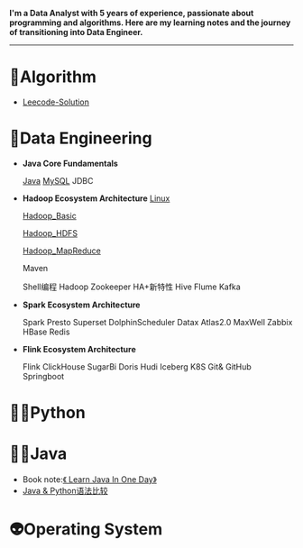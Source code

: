 **I'm a Data Analyst with 5 years of experience, passionate about programming and algorithms. Here are my learning notes and the journey of transitioning into Data Engineer.**

------



# 🤡Algorithm

* [Leecode-Solution](./notes/Leecode_Solution_Index.md)

# 🚴Data Engineering

* **Java Core Fundamentals**

  [Java](./notes/Java30_index.md)
  [MySQL](./notes/MySQL.md)
  JDBC

* **Hadoop Ecosystem Architecture**
  [Linux](./notes/Linux.md)

  [Hadoop_Basic](./notes/Hadoop_Basic.md)

  [Hadoop_HDFS](./notes/Hadoop_HDFS.md)

  [Hadoop_MapReduce](./notes/Hadoop_MapReduce.md)

  Maven

  Shell编程
  Hadoop
  Zookeeper
  HA+新特性
  Hive
  Flume
  Kafka

* **Spark Ecosystem Architecture**

  Spark
  Presto
  Superset
  DolphinScheduler
  Datax
  Atlas2.0
  MaxWell
  Zabbix
  HBase
  Redis

* **Flink Ecosystem Architecture**

  Flink
  ClickHouse
  SugarBi
  Doris
  Hudi
  Iceberg
  K8S
  Git& GitHub
  Springboot

# 🧘‍♂️Python

# 🏄‍♂️Java

* Book note:[《 Learn Java In One Day》 ](./notes/Learn_Java_In_One_Day.md)
* [ Java & Python语法比较 ](./notes/Java_Syntax.md)

# 👽Operating System

